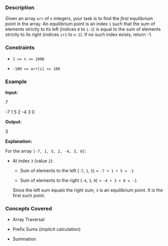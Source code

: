 ### Description
Given an array `arr` of `n` integers, your task is to find the *first* equilibrium point in the array. An equilibrium point is an index `i` such that the sum of elements strictly to its left (indices `0` to `i-1`) is equal to the sum of elements strictly to its right (indices `i+1` to `n-1`). If no such index exists, return -1.

### Constraints
*   `1 <= n <= 1000`
*   `-100 <= arr[i] <= 100`

### Example
**Input:**

7
-7 1 5 2 -4 3 0

**Output:**

3

**Explanation:**
For the array `[-7, 1, 5, 2, -4, 3, 0]`:
*   At index `3` (value `2`):
    *   Sum of elements to the left (`-7`, `1`, `5`) = `-7 + 1 + 5 = -1`
    *   Sum of elements to the right (`-4`, `3`, `0`) = `-4 + 3 + 0 = -1`
    Since the left sum equals the right sum, `3` is an equilibrium point. It is the first such point.

### Concepts Covered
*   Array Traversal
*   Prefix Sums (implicit calculation)
*   Summation